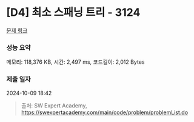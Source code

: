 # [D4] 최소 스패닝 트리 - 3124 

[문제 링크](https://swexpertacademy.com/main/code/problem/problemDetail.do?contestProbId=AV_mSnmKUckDFAWb) 

### 성능 요약

메모리: 118,376 KB, 시간: 2,497 ms, 코드길이: 2,012 Bytes

### 제출 일자

2024-10-09 18:42



> 출처: SW Expert Academy, https://swexpertacademy.com/main/code/problem/problemList.do